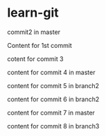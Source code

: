 # learn-git

commit2 in master

Content for 1st commit

cotent for commit 3

content for commit 4 in master

content for commit 5 in branch2

content for commit 6 in branch2

content for commit 7 in master

content for commit 8 in branch3
